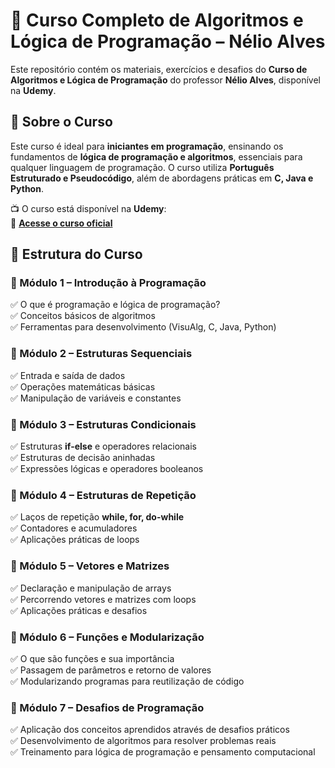 # 🧠 Curso Completo de Algoritmos e Lógica de Programação – Nélio Alves  

Este repositório contém os materiais, exercícios e desafios do **Curso de Algoritmos e Lógica de Programação** do professor **Nélio Alves**, disponível na **Udemy**.  

## 📌 Sobre o Curso  

Este curso é ideal para **iniciantes em programação**, ensinando os fundamentos de **lógica de programação e algoritmos**, essenciais para qualquer linguagem de programação. O curso utiliza **Português Estruturado e Pseudocódigo**, além de abordagens práticas em **C, Java e Python**.  

📺 O curso está disponível na **Udemy**:  
🔗 **[Acesse o curso oficial](https://www.udemy.com/course/logica-de-programacao)**  

## 📂 Estrutura do Curso  

### **📗 Módulo 1 – Introdução à Programação**  
✅ O que é programação e lógica de programação?  
✅ Conceitos básicos de algoritmos  
✅ Ferramentas para desenvolvimento (VisuAlg, C, Java, Python)  

### **📘 Módulo 2 – Estruturas Sequenciais**  
✅ Entrada e saída de dados  
✅ Operações matemáticas básicas  
✅ Manipulação de variáveis e constantes  

### **📙 Módulo 3 – Estruturas Condicionais**  
✅ Estruturas **if-else** e operadores relacionais  
✅ Estruturas de decisão aninhadas  
✅ Expressões lógicas e operadores booleanos  

### **📒 Módulo 4 – Estruturas de Repetição**  
✅ Laços de repetição **while, for, do-while**  
✅ Contadores e acumuladores  
✅ Aplicações práticas de loops  

### **📕 Módulo 5 – Vetores e Matrizes**  
✅ Declaração e manipulação de arrays  
✅ Percorrendo vetores e matrizes com loops  
✅ Aplicações práticas e desafios  

### **📓 Módulo 6 – Funções e Modularização**  
✅ O que são funções e sua importância  
✅ Passagem de parâmetros e retorno de valores  
✅ Modularizando programas para reutilização de código  

### **📙 Módulo 7 – Desafios de Programação**  
✅ Aplicação dos conceitos aprendidos através de desafios práticos  
✅ Desenvolvimento de algoritmos para resolver problemas reais  
✅ Treinamento para lógica de programação e pensamento computacional  
